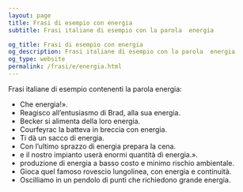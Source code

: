 ```yaml
---
layout: page
title: Frasi di esempio con energia 
subtitle: Frasi italiane di esempio con la parola  energia

og_title: Frasi di esempio con energia 
og_description: Frasi italiane di esempio con la parola  energia
og_type: website
permalink: /frasi/e/energia.html
---
```


Frasi italiane di esempio contenenti la parola energia:


- Che energia!».
- Reagisco all’entusiasmo di Brad, alla sua energia.
- Becker si alimenta della loro energia.
- Courfeyrac la batteva in breccia con energia.
- Ti dà un sacco di energia.
- Con l’ultimo sprazzo di energia prepara la cena.
- e il nostro impianto userà enormi quantità di energia.».
- produzione di energia a basso costo e minimo rischio ambientale.
- Gioca quel famoso rovescio lungolinea, con energia e continuità.
- Oscilliamo in un pendolo di punti che richiedono grande energia.

